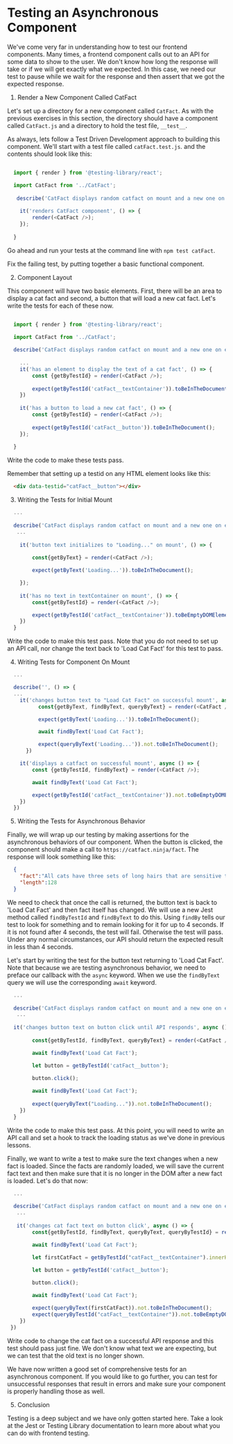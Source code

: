 # Testing an Asynchronous Component

We've come very far in understanding how to test our frontend components. Many times, a frontend component calls out to an API for some data to show to the user. We don't know how long the response will take or if we will get exactly what we expected. In this case, we need our test to pause while we wait for the response and then assert that we got the expected response. 

1. Render a New Component Called CatFact

Let's set up a directory for a new component called `CatFact`. As with the previous exercises in this section, the directory should have a component called `CatFact.js` and a directory to hold the test file, `__test__`. 

As always, lets follow a Test Driven Development approach to building this component. We'll start with a test file called `catFact.test.js`. and the contents should look like this: 

``` javascript 

  import { render } from '@testing-library/react';

  import CatFact from '../CatFact';
  
   describe('CatFact displays random catfact on mount and a new one on each button click', () => {
    
    it('renders CatFact component', () => {
        render(<CatFact />);
    });
    
  }
```

Go ahead and run your tests at the command line with `npm test catFact`.

Fix the failing test, by putting together a basic functional component. 

2. Component Layout

This component will have two basic elements. First, there will be an area to display a cat fact and second, a button that will load a new cat fact. Let's write the tests for each of these now.

``` javascript

  import { render } from '@testing-library/react';

  import CatFact from '../CatFact';
  
  describe('CatFact displays random catfact on mount and a new one on each button click', () => {
    
    ...
    it('has an element to display the text of a cat fact', () => {
        const {getByTestId} = render(<CatFact />);
        
        expect(getByTestId('catFact__textContainer')).toBeInTheDocument()
    })
    
    it('has a button to load a new cat fact', () => {
        const {getByTestId} = render(<CatFact />);
        
        expect(getByTestId('catFact__button')).toBeInTheDocument();
    });
    
  }

```

Write the code to make these tests pass. 

Remember that setting up a testid on any HTML element looks like this: 

``` HTML
  <div data-testid="catFact__button"></div>
```

3. Writing the Tests for Initial Mount

<!-- Until now, we have tested that our component will load correctly and that the elements of the component are in place. We need to go one big step further however and  verify that new cat facts can be loaded by clicking on the button. 

In order to set up out asynchronous tests, we must think through what will happen when we click our button. In this case, let's say that the button text should immediately change to say 'loading'. Once the call is returned, we expect the text to change to the new cat fact and then button text should return to 'Load Cat Fact'.

Checking for the button text to change immediately is a synchronous change, no different than what we did with the Counter component in the previous section. Let's set that up now: -->

``` javascript
  ...
  
  describe('CatFact displays random catfact on mount and a new one on each button click', () => {
   ...
   
    it('button text initializes to "Loading..." on mount', () => {
        
        const{getByText} = render(<CatFact />);

        expect(getByText('Loading...')).toBeInTheDocument();

    });
    
    it('has no text in textContainer on mount', () => {
        const{getByTestId} = render(<CatFact />);

        expect(getByTestId('catFact__textContainer')).toBeEmptyDOMElement()
    })
  }

```

Write the code to make this test pass. Note that you do not need to set up an API call, nor change the text back to 'Load Cat Fact' for this test to pass. 

4. Writing Tests for Component On Mount

``` javascript
  ...

  describe('', () => {
  ...
    it('changes button text to "Load Cat Fact" on successful mount', async () => {
          const{getByText, findByText, queryByText} = render(<CatFact />);

          expect(getByText('Loading...')).toBeInTheDocument();

          await findByText('Load Cat Fact');

          expect(queryByText('Loading...')).not.toBeInTheDocument();
      })

    it('displays a catfact on successful mount', async () => {
        const {getByTestId, findByText} = render(<CatFact />);

        await findByText('Load Cat Fact');

        expect(getByTestId('catFact__textContainer')).not.toBeEmptyDOMElement();
    })
  })

```

5. Writing the Tests for Asynchronous Behavior

Finally, we will wrap up our testing by making assertions for the asynchronous behaviors of our component. When the button is clicked, the component should make a call to `https://catfact.ninja/fact`. The response will look something like this: 

``` json
  {
    "fact":"All cats have three sets of long hairs that are sensitive to pressure - whiskers, eyebrows,and the hairs between their paw pads.",
    "length":128
  }
```

We need to check that once the call is returned, the button text is back to 'Load Cat Fact' and then fact itself has changed. We will use a new Jest method called `findByTestId` and `findByText` to do this. Using `findBy` tells our test to look for something and to remain looking for it for up to 4 seconds. If it is not found after 4 seconds, the test will fail. Otherwise the test will pass. Under any normal circumstances, our API should return the expected result in less than 4 seconds. 

Let's start by writing the test for the button text returning to 'Load Cat Fact'. Note that because we are testing asynchronous behavior, we need to preface our callback with the `async` keyword. When we use the `findByText` query we will use the corresponding `await` keyword. 

``` javascript
  ...
  
  describe('CatFact displays random catfact on mount and a new one on each button click', () => {
   ...
   
  it('changes button text on button click until API responds', async () => {
       
        const{getByTestId, findByText, queryByText} = render(<CatFact />);

        await findByText('Load Cat Fact');

        let button = getByTestId('catFact__button');
        
        button.click();

        await findByText('Load Cat Fact');
        
        expect(queryByText("Loading...")).not.toBeInTheDocument();
    })
  }

```

Write the code to make this test pass. At this point, you will need to write an API call and set a hook to track the loading status as we've done in previous lessons.

Finally, we want to write a test to make sure the text changes when a new fact is loaded. Since the facts are randomly loaded, we will save the current fact text and then make sure that it is no longer in the DOM after a new fact is loaded. Let's do that now: 

``` javascript
  ...
  
  describe('CatFact displays random catfact on mount and a new one on each button click', () => {
   ...
   
   it('changes cat fact text on button click', async () => {
        const{getByTestId, findByText, queryByText, queryByTestId} = render(<CatFact />);

        await findByText('Load Cat Fact');

        let firstCatFact = getByTestId("catFact__textContainer").innerHTML;

        let button = getByTestId('catFact__button');
        
        button.click();

        await findByText('Load Cat Fact');

        expect(queryByText(firstCatFact)).not.toBeInTheDocument();
        expect(queryByTestId("catFact__textContainer")).not.toBeEmptyDOMElement();
    })
 })
```

Write code to change the cat fact on a successful API response and this test should pass just fine. We don't know what text we are expecting, but we can test that the old text is no longer shown. 

We have now written a good set of comprehensive tests for an asynchronous component. If you would like to go further, you can test for unsuccessful responses that result in errors and make sure your component is properly handling those as well. 

5. Conclusion

Testing is a deep subject and we have only gotten started here. Take a look at the Jest or Testing Library documentation to learn more about what you can do with frontend testing. 

